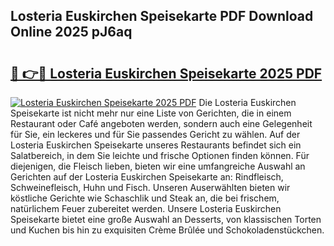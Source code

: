 ## Losteria Euskirchen Speisekarte PDF Download Online 2025 pJ6aq

# <h2><a href="http://gc8n3e.nevu.top/?p=Losteria+Euskirchen+Speisekarte">🔗 👉🔴 Losteria Euskirchen Speisekarte 2025 PDF</a></h2>

[![Losteria Euskirchen Speisekarte 2025 PDF](https://i.imgur.com/dBaPXMq.png)](http://gc8n3e.nevu.top/?p=Losteria+Euskirchen+Speisekarte)
Die Losteria Euskirchen Speisekarte ist nicht mehr nur eine Liste von Gerichten, die in einem Restaurant oder Café angeboten werden, sondern auch eine Gelegenheit für Sie, ein leckeres und für Sie passendes Gericht zu wählen. Auf der Losteria Euskirchen Speisekarte unseres Restaurants befindet sich ein Salatbereich, in dem Sie leichte und frische Optionen finden können. Für diejenigen, die Fleisch lieben, bieten wir eine umfangreiche Auswahl an Gerichten auf der Losteria Euskirchen Speisekarte an: Rindfleisch, Schweinefleisch, Huhn und Fisch. Unseren Auserwählten bieten wir köstliche Gerichte wie Schaschlik und Steak an, die bei frischem, natürlichem Feuer zubereitet werden. Unsere Losteria Euskirchen Speisekarte bietet eine große Auswahl an Desserts, von klassischen Torten und Kuchen bis hin zu exquisiten Crème Brûlée und Schokoladenstückchen.
